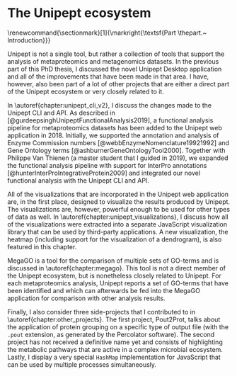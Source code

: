# The Unipept ecosystem
\renewcommand{\sectionmark}[1]{\markright{\textsf{Part \thepart.~ Introduction}}}

Unipept is not a single tool, but rather a collection of tools that support the analysis of metaproteomics and metagenomics datasets.
In the previous part of this PhD thesis, I discussed the novel Unipept Desktop application and all of the improvements that have been made in that area.
I have, however, also been part of a lot of other projects that are either a direct part of the Unipept ecosystem or very closely related to it.

In \autoref{chapter:unipept_cli_v2}, I discuss the changes made to the Unipept CLI and API.
As described in [@gurdeepsinghUnipeptFunctionalAnalysis2019], a functional analysis pipeline for metaproteomics datasets has been added to the Unipept web application in 2018.
Initially, we supported the annotation and analysis of Enzyme Commission numbers [@webbEnzymeNomenclature19921992] and Gene Ontology terms [@ashburnerGeneOntologyTool2000].
Together with Philippe Van Thienen (a master student that I guided in 2019), we expanded the functional analysis pipeline with support for InterPro annotations [@hunterInterProIntegrativeProtein2009] and integrated our novel functional analysis with the Unipept CLI and API.

All of the visualizations that are incorporated in the Unipept web application are, in the first place, designed to visualize the results produced by Unipept.
The visualizations are, however, powerful enough to be used for other types of data as well.
In \autoref{chapter:unipept_visualizations}, I discuss how all of the visualizations were extracted into a separate JavaScript visualization library that can be used by third-party applications.
A new visualization, the heatmap (including support for the visualization of a dendrogram), is also featured in this chapter.

MegaGO is a tool for the comparison of multiple sets of GO-terms and is discussed in \autoref{chapter:megago}.
This tool is not a direct member of the Unipept ecosystem, but is nonetheless closely related to Unipept.
For each metaproteomics analysis, Unipept reports a set of GO-terms that have been identified and which can afterwards be fed into the MegaGO application for comparison with other analysis results.

Finally, I also consider three side-projects that I contributed to in \autoref{chapter:other_projects}.
The first project, Pout2Prot, talks about the application of protein grouping on a specific type of output file (with the `.pout` extension, as generated by the Percolator software).
The second project has not received a definitive name yet and consists of highlighting the metabolic pathways that are active in a complex microbial ecosystem.
Lastly, I display a very special `HashMap` implementation for JavaScript that can be used by multiple processes simultaneously.
